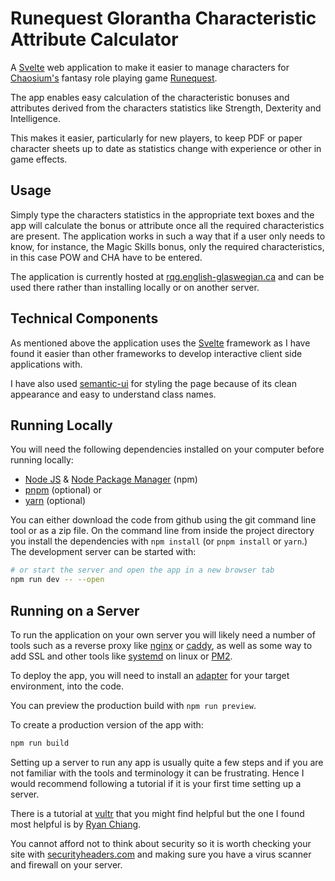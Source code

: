 # Runequest Glorantha Characteristic Attribute Calculator

A [Svelte](https://svelte.dev/) web application to make it easier to manage
characters for [Chaosium's](https://www.chaosium.com/) fantasy role playing game
[Runequest](https://www.chaosium.com/runequest/).

The app enables easy calculation of the characteristic bonuses and attributes
derived from the characters statistics like Strength, Dexterity and
Intelligence.

This makes it easier, particularly for new players, to keep PDF or paper
character sheets up to date as statistics change with experience or other in
game effects.

## Usage

Simply type the characters statistics in the appropriate text boxes and the app
will calculate the bonus or attribute once all the required characteristics are
present. The application works in such a way that if a user only needs to know,
for instance, the Magic Skills bonus, only the required characteristics, in
this case POW and CHA have to be entered.

The application is currently hosted at [rqg.english-glaswegian.ca](https://rqg.english-glaswegian.ca/)
and can be used there rather than installing locally or on another server.

## Technical Components

As mentioned above the application uses the [Svelte](https://svelte.dev/) framework
as I have found it easier than other frameworks to develop interactive
client side applications with.

I have also used [semantic-ui](https://semantic-ui.com/) for styling the page
because of its clean appearance and easy to understand class names.

## Running Locally

You will need the following dependencies installed on your computer before
running locally:

- [Node JS](https://nodejs.org/) &
  [Node Package Manager](https://docs.npmjs.com/downloading-and-installing-node-js-and-npm)
  (npm)
- [pnpm](https://pnpm.io/) (optional) or
- [yarn](https://yarnpkg.com/) (optional)

You can either download the code from github using the git command line tool or
as a zip file. On the command line from inside the project directory you
install the dependencies with `npm install` (or `pnpm install` or `yarn`.)
The development server can be started with:

```bash
# or start the server and open the app in a new browser tab
npm run dev -- --open
```

## Running on a Server

To run the application on your own server you will likely need a number of tools
such as a reverse proxy like [nginx](https://nginx.org/) or [caddy](https://caddyserver.com/),
as well as some way to add SSL and other tools like
[systemd](https://systemd.io) on linux or [PM2](https://pm2.io).

To deploy the app, you will need to install an
[adapter](https://kit.svelte.dev/docs/adapters) for your target environment,
into the code.

You can preview the production build with `npm run preview`.

To create a production version of the app with:

```bash
npm run build
```

Setting up a server to run any app is usually quite a few steps and if you are
not familiar with the tools and terminology it can be frustrating. Hence I
would recommend following a tutorial if it is your first time setting up a
server.

There is a tutorial at [vultr](https://docs.vultr.com/how-to-deploy-a-sveltekit-web-application-on-ubuntu)
that you might find helpful but the one I found most helpful is by
[Ryan Chiang](https://ryanschiang.com/how-to-deploy-sveltekit-app-to-nginx-reverse-proxy#6-create-certbot-ssl-certificate).

You cannot afford not to think about security so it is worth checking your
site with [securityheaders.com](https://securityheaders.com) and making sure
you have a virus scanner and firewall on your server.
